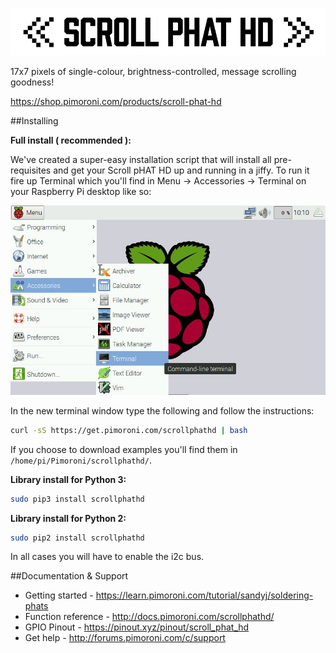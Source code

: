 ![Scroll pHAT HD](scroll-phat-hd-logo.png)

17x7 pixels of single-colour, brightness-controlled, message scrolling goodness!

https://shop.pimoroni.com/products/scroll-phat-hd

##Installing

**Full install ( recommended ):**

We've created a super-easy installation script that will install all pre-requisites and get your Scroll pHAT HD up and running in a jiffy. To run it fire up Terminal which you'll find in Menu -> Accessories -> Terminal on your Raspberry Pi desktop like so:

![Finding the terminal](terminal.jpg)

In the new terminal window type the following and follow the instructions:

```bash
curl -sS https://get.pimoroni.com/scrollphathd | bash
```

If you choose to download examples you'll find them in `/home/pi/Pimoroni/scrollphathd/`.

**Library install for Python 3:**

```bash
sudo pip3 install scrollphathd
```

**Library install for Python 2:**

```bash
sudo pip2 install scrollphathd
```

In all cases you will have to enable the i2c bus.

##Documentation & Support

* Getting started - https://learn.pimoroni.com/tutorial/sandyj/soldering-phats
* Function reference - http://docs.pimoroni.com/scrollphathd/
* GPIO Pinout - https://pinout.xyz/pinout/scroll_phat_hd
* Get help - http://forums.pimoroni.com/c/support
